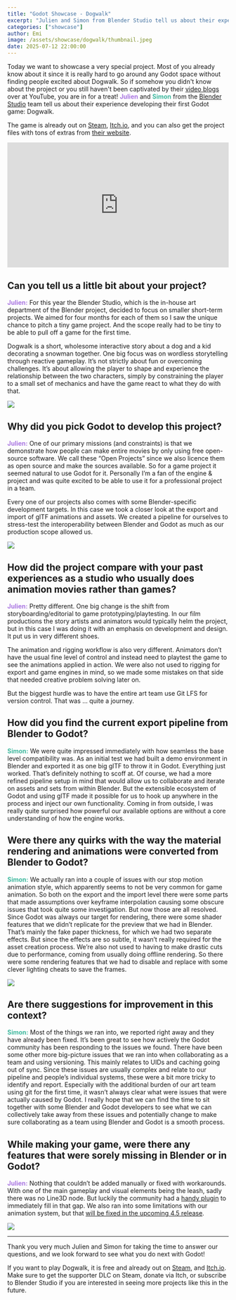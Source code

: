 ```yaml
---
title: "Godot Showcase - Dogwalk"
excerpt: "Julien and Simon from Blender Studio tell us about their experience working on Dogwalk."
categories: ["showcase"]
author: Emi
image: /assets/showcase/dogwalk/thumbnail.jpeg
date: 2025-07-12 22:00:00
---
```


<style>
.julien {
	color: #aa77e2;
}
.simon {
	color: #40b99f;
}
</style>


Today we want to showcase a very special project. Most of you already know about it since it is really hard to go around any Godot space without finding people excited about Dogwalk. So if somehow you didn't know about the project or you still haven't been captivated by their [video blogs](https://www.youtube.com/watch?v=c4zP1sUgt6I&list=PLav47HAVZMjkxzzLDqYpTCosbsWjosUN0) over at YouTube, you are in for a treat! <strong class="julien">Julien</strong> and <strong class="simon">Simon</strong> from the [Blender Studio](https://studio.blender.org) team tell us about their experience developing their first Godot game: Dogwalk. 

The game is already out on [Steam](https://store.steampowered.com/app/3775050/DOGWALK/), [Itch.io](https://blenderstudio.itch.io/dogwalk), and you can also get the project files with tons of extras from [their website](https://studio.blender.org/projects/dogwalk/). 

<iframe width="560" height="315" src="https://www.youtube.com/embed/gPENs56vfYk" frameborder="0" allowfullscreen style="width: 100%; aspect-ratio: 16 / 9; height: auto;"></iframe>


## Can you tell us a little bit about your project?

<strong class="julien">Julien:</strong>
For this year the Blender Studio, which is the in-house art department of the Blender project, decided to focus on smaller short-term projects. We aimed for four months for each of them so I saw the unique chance to pitch a tiny game project. And the scope really had to be tiny to be able to pull off a game for the first time.

Dogwalk is a short, wholesome interactive story about a dog and a kid decorating a snowman together. One big focus was on wordless storytelling through reactive gameplay. 
It’s not strictly about fun or overcoming challenges. It’s about allowing the player to shape and experience the relationship between the two characters, simply by constraining the player to a small set of mechanics and have the game react to what they do with that.

![](/assets/showcase/dogwalk/dogwalk-1.jpg)

## Why did you pick Godot to develop this project?

<strong class="julien">Julien:</strong>
One of our primary missions (and constraints) is that we demonstrate how people can make entire movies by only using free open-source software. We call these “Open Projects” since we also licence them as open source and make the sources available.
So for a game project it seemed natural to use Godot for it. Personally I’m a fan of the engine & project and was quite excited to be able to use it for a professional project in a team.

Every one of our projects also comes with some Blender-specific development targets. In this case we took a closer look at the export and import of glTF animations and assets. We created a pipeline for ourselves to stress-test the interoperability between Blender and Godot as much as our production scope allowed us. 

![](/assets/showcase/dogwalk/dogwalk-7.jpg)

## How did the project compare with your past experiences as a studio who usually does animation movies rather than games?

<strong class="julien">Julien:</strong>
Pretty different. One big change is the shift from storyboarding/editorial to game prototyping/playtesting. In our film productions the story artists and animators would typically helm the project, but in this case I was doing it with an emphasis on development and design. It put us in very different shoes.

The animation and rigging workflow is also very different. Animators don’t have the usual fine level of control and instead need to playtest the game to see the animations applied in action. We were also not used to rigging for export and game engines in mind, so we made some mistakes on that side that needed creative problem solving later on.

But the biggest hurdle was to have the entire art team use Git LFS for version control. That was … quite a journey.

## How did you find the current export pipeline from Blender to Godot?

<strong class="simon">Simon:</strong>
We were quite impressed immediately with how seamless the base level compatibility was. As an initial test we had built a demo environment in Blender and exported it as one big glTF to throw it in Godot. Everything just worked. That’s definitely nothing to scoff at.
Of course, we had a more refined pipeline setup in mind that would allow us to collaborate and iterate on assets and sets from within Blender.
But the extensible ecosystem of Godot and using glTF made it possible for us to hook up anywhere in the process and inject our own functionality. Coming in from outside, I was really quite surprised how powerful our available options are without a core understanding of how the engine works.

## Were there any quirks with the way the material rendering and animations were converted from Blender to Godot?

<strong class="simon">Simon:</strong>
We actually ran into a couple of issues with our stop motion animation style, which apparently seems to not be very common for game animation. So both on the export and the import level there were some parts that made assumptions over keyframe interpolation causing some obscure issues that took quite some investigation. But now those are all resolved.
Since Godot was always our target for rendering, there were some shader features that we didn’t replicate for the preview that we had in Blender. That’s mainly the fake paper thickness, for which we had two separate effects. But since the effects are so subtle, it wasn’t really required for the asset creation process.
We’re also not used to having to make drastic cuts due to performance, coming from usually doing offline rendering. So there were some rendering features that we had to disable and replace with some clever lighting cheats to save the frames.

![](/assets/showcase/dogwalk/dogwalk-8.jpg)

## Are there suggestions for improvement in this context?

<strong class="simon">Simon:</strong>
Most of the things we ran into, we reported right away and they have already been fixed. It’s been great to see how actively the Godot community has been responding to the issues we found.
There have been some other more big-picture issues that we ran into when collaborating as a team and using versioning. This mainly relates to UIDs and caching going out of sync.
Since these issues are usually complex and relate to our pipeline and people’s individual systems, these were a bit more tricky to identify and report. Especially with the additional burden of our art team using git for the first time, it wasn’t always clear what were issues that were actually caused by Godot.
I really hope that we can find the time to sit together with some Blender and Godot developers to see what we can collectively take away from these issues and potentially change to make sure collaborating as a team using Blender and Godot is a smooth process.

## While making your game, were there any features that were sorely missing in Blender or in Godot?

<strong class="julien">Julien:</strong>
Nothing that couldn’t be added manually or fixed with workarounds. 
With one of the main gameplay and visual elements being the leash, sadly there was no Line3D node. But luckily the community had a [handy plugin](https://github.com/CozyCubeGames/godot-lines-and-trails-3d ) to immediately fill in that gap.
We also ran into some limitations with our animation system, but that [will be fixed in the upcoming 4.5 release](https://github.com/godotengine/godot/pull/102398#issuecomment-2949711987).

![](/assets/showcase/dogwalk/dogwalk-4.jpg)

---

Thank you very much Julien and Simon for taking the time to answer our questions, and we look forward to see what you do next with Godot!

If you want to play Dogwalk, it is free and already out on [Steam](https://store.steampowered.com/app/3775050/DOGWALK/), and [Itch.io](https://blenderstudio.itch.io/dogwalk). Make sure to get the supporter DLC on Steam, donate via Itch, or subscribe to Blender Studio if you are interested in seeing more projects like this in the future.

